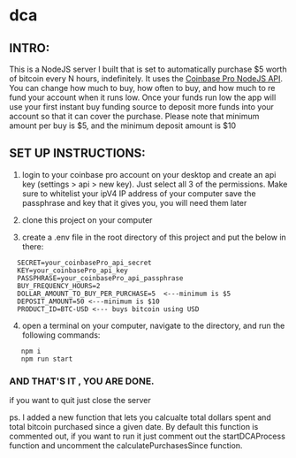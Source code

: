 # dca

## INTRO:

This is a NodeJS server I built that is set to automatically purchase $5 worth of bitcoin every N hours, indefinitely. It uses the [Coinbase Pro NodeJS API](https://www.npmjs.com/package/coinbase-pro). You can change how much to buy, how often to buy, and how much to re fund your account when it runs low. Once your funds run low the app will use your first instant buy funding source to deposit more funds into your account so that it can cover the purchase.
Please note that minimum amount per buy is $5, and the minimum deposit amount is \$10

## SET UP INSTRUCTIONS:

1. login to your coinbase pro account on your desktop and create an api key (settings > api > new key). Just select all 3 of the permissions. Make sure to whitelist your ipV4 IP address of your computer
   save the passphrase and key that it gives you, you will need them later

2. clone this project on your computer

3. create a .env file in the root directory of this project and put the below in there:

```
  SECRET=your_coinbasePro_api_secret
  KEY=your_coinbasePro_api_key
  PASSPHRASE=your_coinbasePro_api_passphrase
  BUY_FREQUENCY_HOURS=2
  DOLLAR_AMOUNT_TO_BUY_PER_PURCHASE=5  <---minimum is $5
  DEPOSIT_AMOUNT=50 <---minimum is $10
  PRODUCT_ID=BTC-USD <--- buys bitcoin using USD
```

4. open a terminal on your computer, navigate to the directory, and run the following commands:

```
   npm i
   npm run start
```

### AND THAT'S IT , YOU ARE DONE.

if you want to quit just close the server

ps. I added a new function that lets you calcualte total dollars spent and total bitcoin purchased since a given date. By default this function is commented out, if you want to run it just comment out the startDCAProcess function and uncomment the calculatePurchasesSince function.
